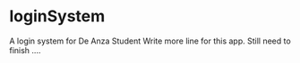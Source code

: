 # loginSystem
A login system for De Anza Student
Write more line for this app.
Still need to finish ....
